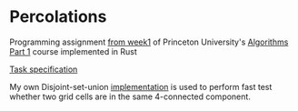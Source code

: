 # Percolations

Programming assignment [from week1](https://www.coursera.org/learn/algorithms-part1/home/week/1)
of Princeton University's [Algorithms Part 1](https://www.coursera.org/learn/algorithms-part1) course
implemented in Rust

[Task specification](https://coursera.cs.princeton.edu/algs4/assignments/percolation/specification.php)

My own Disjoint-set-union [implementation](../rust_algo_toolbox/src/union_find) is used to perform fast test
whether two grid cells are in the same 4-connected component.

